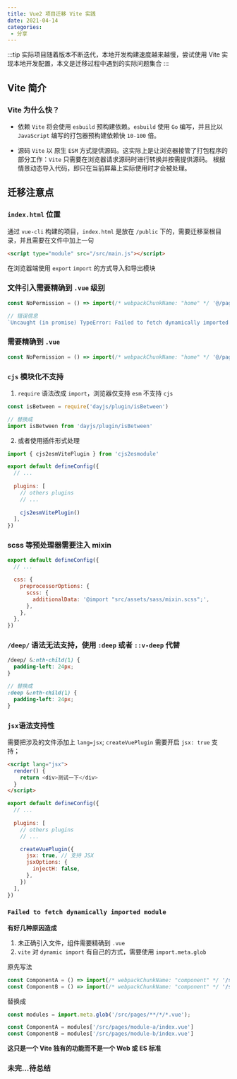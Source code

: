 ```yaml
---
title: Vue2 项目迁移 Vite 实践
date: 2021-04-14
categories:
 - 分享
---
```


:::tip
实际项目随着版本不断迭代，本地开发构建速度越来越慢，尝试使用 Vite 实现本地开发配置，本文是迁移过程中遇到的实际问题集合
:::

## Vite 简介

### Vite 为什么快？

* 依赖 
`Vite` 将会使用 `esbuild` 预构建依赖。`esbuild` 使用 `Go` 编写，并且比以 `JavaScript` 编写的打包器预构建依赖快 `10-100` 倍。

* 源码
`Vite` 以 原生 `ESM` 方式提供源码。这实际上是让浏览器接管了打包程序的部分工作：`Vite` 只需要在浏览器请求源码时进行转换并按需提供源码。
根据情景动态导入代码，即只在当前屏幕上实际使用时才会被处理。

## 迁移注意点

### `index.html` 位置

通过 `vue-cli` 构建的项目，`index.html` 是放在 `/public` 下的，需要迁移至根目录，并且需要在文件中加上一句

```html
<script type="module" src="/src/main.js"></script>
```

在浏览器端使用 `export` `import` 的方式导入和导出模块

### 文件引入需要精确到 `.vue` 级别

```js
const NoPermission = () => import(/* webpackChunkName: "home" */ '@/pages/error-page/no-permission')

// 错误信息
`Uncaught (in promise) TypeError: Failed to fetch dynamically imported module: http://localhost:3000/src/pages/error-page/no-permission`
```

### 需要精确到 `.vue`

```js
const NoPermission = () => import(/* webpackChunkName: "home" */ '@/pages/error-page/no-permission/index.vue')
```

### `cjs` 模块化不支持

1. `require` 语法改成 `import`，浏览器仅支持 `esm` 不支持 `cjs`

```js
const isBetween = require('dayjs/plugin/isBetween')

// 替换成
import isBetween from 'dayjs/plugin/isBetween'
```

2. 或者使用插件形式处理

```js
import { cjs2esmVitePlugin } from 'cjs2esmodule'

export default defineConfig({
  // ...
  
  plugins: [
    // others plugins
    // ...
    
    cjs2esmVitePlugin()
  ],
})
```

### scss 等预处理器需要注入 mixin

```js
export default defineConfig({
  // ...

  css: {
    preprocessorOptions: {
      scss: {
        additionalData: '@import "src/assets/sass/mixin.scss";',
      },
    },
  },
})
```

### `/deep/` 语法无法支持，使用 `:deep` 或者 `::v-deep` 代替

```scss
/deep/ &:nth-child(1) {
  padding-left: 24px;
}

// 替换成
:deep &:nth-child(1) {
  padding-left: 24px;
}
```

### `jsx`语法支持性 

需要把涉及的文件添加上 `lang=jsx`; `createVuePlugin` 需要开启 `jsx: true` 支持；

```html
<script lang="jsx">
  render() {
    return <div>测试一下</div>
  }
</script>
```

```js
export default defineConfig({
  // ...
  
  plugins: [
    // others plugins
    // ...

    createVuePlugin({
      jsx: true, // 支持 JSX
      jsxOptions: {
        injectH: false,
      },
    })
  ],
})
```

### `Failed to fetch dynamically imported module`

**有好几种原因造成**

1. 未正确引入文件，组件需要精确到 `.vue`
2. `vite` 对 `dynamic import` 有自己的方式，需要使用 `import.meta.glob`

原先写法

```js
const ComponentA = () => import(/* webpackChunkName: "component" */ '/src/pages/module-a/index.vue')
const ComponentB = () => import(/* webpackChunkName: "component" */ '/src/pages/module-b/index.vue')
```

替换成

```js
const modules = import.meta.glob('/src/pages/**/*/*.vue');

const ComponentA = modules['/src/pages/module-a/index.vue']
const ComponentB = modules['/src/pages/module-b/index.vue']
```

**这只是一个 Vite 独有的功能而不是一个 Web 或 ES 标准**

### 未完...待总结








































